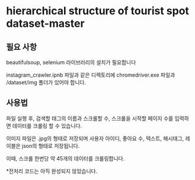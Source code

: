 # hierarchical structure of tourist spot dataset-master

## 필요 사항

beautifulsoup, selenium 라이브러리의 설치가 필요합니다

instagram_crawler.ipnb 파일과 같은 디렉토리에 
chromedriver.exe 파일과 /dataset/img 폴더가 있어야 합니다.

## 사용법

파일 실행 후, 검색할 태그의 이름과 스크롤할 수, 스크롤을 시작할 페이지 수를 입력하면 데이터를 크롤링 할 수 있습니다.

이미지 파일은 .jpg의 형태로 저장되며
사용자 아이디, 좋아요 수, 텍스트, 해시태그, 레이블은 json의 형태로 저장됩니다.

이때, 스크롤 한번당 약 45개의 데이터를 크롤링합니다.



*전처리 코드는 아직 완성되지 않았습니다.
